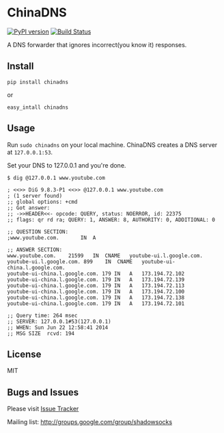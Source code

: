 ChinaDNS
=========

[![PyPI version]][PyPI] [![Build Status]][Travis CI]

A DNS forwarder that ignores incorrect(you know it) responses.

Install
-------

    pip install chinadns

or

    easy_intall chinadns

Usage
-----

Run `sudo chinadns` on your local machine. ChinaDNS creates a DNS server at `127.0.0.1:53`.

Set your DNS to 127.0.0.1 and you're done.

    $ dig @127.0.0.1 www.youtube.com
    
    ; <<>> DiG 9.8.3-P1 <<>> @127.0.0.1 www.youtube.com
    ; (1 server found)
    ;; global options: +cmd
    ;; Got answer:
    ;; ->>HEADER<<- opcode: QUERY, status: NOERROR, id: 22375
    ;; flags: qr rd ra; QUERY: 1, ANSWER: 8, AUTHORITY: 0, ADDITIONAL: 0
    
    ;; QUESTION SECTION:
    ;www.youtube.com.		IN	A
    
    ;; ANSWER SECTION:
    www.youtube.com.	21599	IN	CNAME	youtube-ui.l.google.com.
    youtube-ui.l.google.com. 899	IN	CNAME	youtube-ui-china.l.google.com.
    youtube-ui-china.l.google.com. 179 IN	A	173.194.72.102
    youtube-ui-china.l.google.com. 179 IN	A	173.194.72.139
    youtube-ui-china.l.google.com. 179 IN	A	173.194.72.113
    youtube-ui-china.l.google.com. 179 IN	A	173.194.72.100
    youtube-ui-china.l.google.com. 179 IN	A	173.194.72.138
    youtube-ui-china.l.google.com. 179 IN	A	173.194.72.101
    
    ;; Query time: 264 msec
    ;; SERVER: 127.0.0.1#53(127.0.0.1)
    ;; WHEN: Sun Jun 22 12:58:41 2014
    ;; MSG SIZE  rcvd: 194

License
-------
MIT

Bugs and Issues
----------------
Please visit [Issue Tracker]

Mailing list: http://groups.google.com/group/shadowsocks


[Build Status]:    https://img.shields.io/travis/clowwindy/ChinaDNS/master.svg?style=flat
[Issue Tracker]:   https://github.com/clowwindy/ChinaDNS/issues?state=open
[PyPI]:            https://pypi.python.org/pypi/chinadns
[PyPI version]:    https://img.shields.io/pypi/v/chinadns.svg?style=flat
[Shadowsocks]:     https://github.com/clowwindy/shadowsocks
[Travis CI]:       https://travis-ci.org/clowwindy/ChinaDNS
